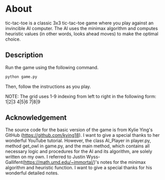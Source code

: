 # About

tic-tac-toe is a classic 3x3 tic-tac-toe game where you play against an invincible AI computer. The AI uses the minimax algorithm and computes heuristic values (in other words, looks ahead moves) to make the optimal choice.

## Description

Run the game using the following command.
```bash
python game.py
```
Then, follow the instructions as you play.

NOTE:
The grid uses 1-9 indexing from left to right in the following form:
1|2|3
4|5|6
7|8|9

## Acknowledgement
The source code for the basic version of the game is from Kylie Ying's GitHub (https://github.com/kying18). I want to give a special thanks to her wonderful YouTube tutorial. However, the class AI_Player in player.py, method get_owl in game.py, and the main method, which contains all necessary logic and procedures for the AI and its algorithm, are solely written on my own.
I referred to Justin Wyss-Gallifent(https://math.umd.edu/~immortal/)'s notes for the minimax algorithm and heuristic function. I want to give a special thanks for his wonderful detailed notes.


